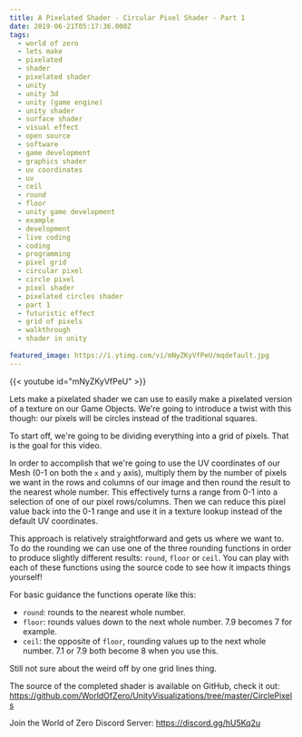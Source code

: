 ```yaml
---
title: A Pixelated Shader - Circular Pixel Shader - Part 1
date: 2019-06-21T05:17:36.000Z
tags:
  - world of zero
  - lets make
  - pixelated
  - shader
  - pixelated shader
  - unity
  - unity 3d
  - unity (game engine)
  - unity shader
  - surface shader
  - visual effect
  - open source
  - software
  - game development
  - graphics shader
  - uv coordinates
  - uv
  - ceil
  - round
  - floor
  - unity game development
  - example
  - development
  - live coding
  - coding
  - programming
  - pixel grid
  - circular pixel
  - circle pixel
  - pixel shader
  - pixelated circles shader
  - part 1
  - futuristic effect
  - grid of pixels
  - walkthrough
  - shader in unity
  
featured_image: https://i.ytimg.com/vi/mNyZKyVfPeU/mqdefault.jpg
---
```


{{< youtube id="mNyZKyVfPeU" >}}

Lets make a pixelated shader we can use to easily make a pixelated version of a texture on our Game Objects. We're going to introduce a twist with this though: our pixels will be circles instead of the traditional squares.

To start off, we're going to be dividing everything into a grid of pixels. That is the goal for this video.

In order to accomplish that we're going to use the UV coordinates of our Mesh (0-1 on both the `x` and `y` axis), multiply them by the number of pixels we want in the rows and columns of our image and then round the result to the nearest whole number. This effectively turns a range from 0-1 into a selection of one of our pixel rows/columns. Then we can reduce this pixel value back into the 0-1 range and use it in a texture lookup instead of the default UV coordinates.

This approach is relatively straightforward and gets us where we want to. To do the rounding we can use one of the three rounding functions in order to produce slightly different results: `round`, `floor` or `ceil`. You can play with each of these functions using the source code to see how it impacts things yourself!

For basic guidance the functions operate like this:
* `round`: rounds to the nearest whole number.
* `floor`: rounds values down to the next whole number. 7.9 becomes 7 for example.
* `ceil`: the opposite of `floor`, rounding values up to the next whole number. 7.1 or 7.9 both become 8 when you use this.

Still not sure about the weird off by one grid lines thing.

The source of the completed shader is available on GitHub, check it out: https://github.com/WorldOfZero/UnityVisualizations/tree/master/CirclePixels

Join the World of Zero Discord Server: https://discord.gg/hU5Kq2u